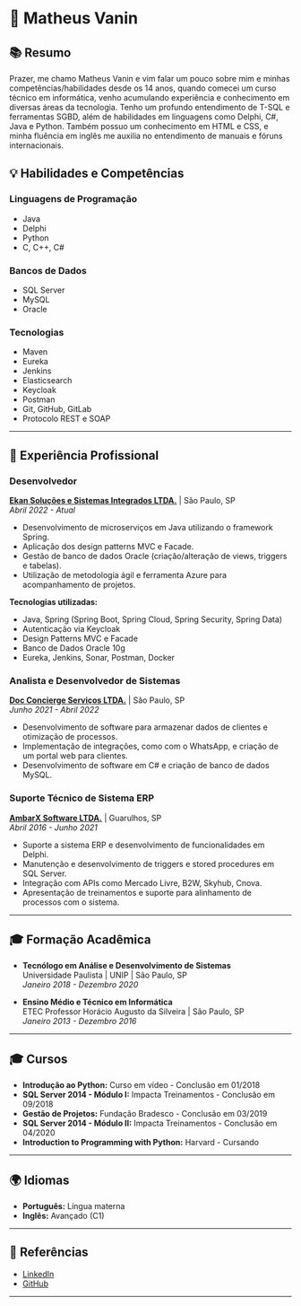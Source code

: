 # 🚀 Matheus Vanin
## 📚 Resumo

Prazer, me chamo Matheus Vanin e vim falar um pouco sobre mim e minhas competências/habilidades desde os 14 anos, quando comecei um curso técnico em informática, venho acumulando experiência e conhecimento em diversas áreas da tecnologia. Tenho um profundo entendimento de T-SQL e ferramentas SGBD, além de habilidades em linguagens como Delphi, C#, Java e Python. Também possuo um conhecimento em HTML e CSS, e minha fluência em inglês me auxilia no entendimento de manuais e fóruns internacionais.

## 💡 Habilidades e Competências

### Linguagens de Programação
- Java
- Delphi
- Python
- C, C++, C#

### Bancos de Dados
- SQL Server
- MySQL
- Oracle

### Tecnologias
- Maven
- Eureka
- Jenkins
- Elasticsearch
- Keycloak
- Postman
- Git, GitHub, GitLab
- Protocolo REST e SOAP
---
## 💼 Experiência Profissional

### Desenvolvedor
**[Ekan Soluções e Sistemas Integrados LTDA.](https://ekan.com.br)** | São Paulo, SP  
_Abril 2022 - Atual_

- Desenvolvimento de microserviços em Java utilizando o framework Spring.
- Aplicação dos design patterns MVC e Facade.
- Gestão de banco de dados Oracle (criação/alteração de views, triggers e tabelas).
- Utilização de metodologia ágil e ferramenta Azure para acompanhamento de projetos.

**Tecnologias utilizadas:**
- Java, Spring (Spring Boot, Spring Cloud, Spring Security, Spring Data)
- Autenticação via Keycloak
- Design Patterns MVC e Facade
- Banco de Dados Oracle 10g
- Eureka, Jenkins, Sonar, Postman, Docker

### Analista e Desenvolvedor de Sistemas
**[Doc Concierge Serviços LTDA.](https://docconcierge.com.br)** | São Paulo, SP  
_Junho 2021 - Abril 2022_

- Desenvolvimento de software para armazenar dados de clientes e otimização de processos.
- Implementação de integrações, como com o WhatsApp, e criação de um portal web para clientes.
- Desenvolvimento de software em C# e criação de banco de dados MySQL.

### Suporte Técnico de Sistema ERP
**[AmbarX Software LTDA.](https://ambarx.com.br)** | Guarulhos, SP  
_Abril 2016 - Junho 2021_

- Suporte a sistema ERP e desenvolvimento de funcionalidades em Delphi.
- Manutenção e desenvolvimento de triggers e stored procedures em SQL Server.
- Integração com APIs como Mercado Livre, B2W, Skyhub, Cnova.
- Apresentação de treinamentos e suporte para alinhamento de processos com o sistema.
---
## 🎓 Formação Acadêmica
- **Tecnólogo em Análise e Desenvolvimento de Sistemas**  
  Universidade Paulista | UNIP | São Paulo, SP  
  _Janeiro 2018 - Dezembro 2020_

- **Ensino Médio e Técnico em Informática**  
  ETEC Professor Horácio Augusto da Silveira | São Paulo, SP  
  _Janeiro 2013 - Dezembro 2016_
---
## 🎓 Cursos
- **Introdução ao Python:** Curso em vídeo - Conclusão em 01/2018
- **SQL Server 2014 - Módulo I:** Impacta Treinamentos - Conclusão em 09/2018
- **Gestão de Projetos:** Fundação Bradesco - Conclusão em 03/2019
- **SQL Server 2014 - Módulo II:** Impacta Treinamentos - Conclusão em 04/2020
- **Introduction to Programming with Python:** Harvard - Cursando
---
## 🌍 Idiomas
- **Português:** Língua materna
- **Inglês:** Avançado (C1)
---
## 📎 Referências
- [LinkedIn](https://www.linkedin.com/in/matheus-vanin-vieira-57aa8b192/)
- [GitHub](https://github.com/MathVanin)
---